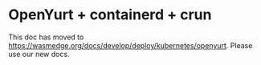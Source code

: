 # OpenYurt + containerd + crun

This doc has moved to https://wasmedge.org/docs/develop/deploy/kubernetes/openyurt. Please use our new docs.
